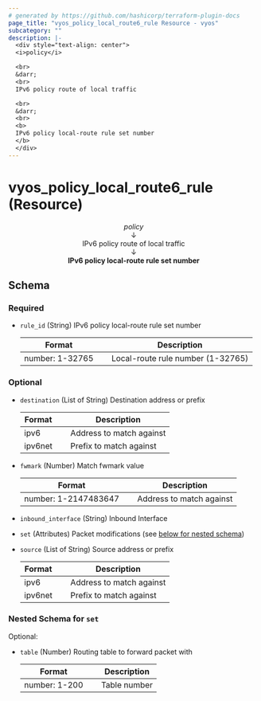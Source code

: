 ```yaml
---
# generated by https://github.com/hashicorp/terraform-plugin-docs
page_title: "vyos_policy_local_route6_rule Resource - vyos"
subcategory: ""
description: |-
  <div style="text-align: center">
  <i>policy</i>

  <br>
  &darr;
  <br>
  IPv6 policy route of local traffic

  <br>
  &darr;
  <br>
  <b>
  IPv6 policy local-route rule set number
  </b>
  </div>
---
```


# vyos_policy_local_route6_rule (Resource)

<div style="text-align: center">
<i>policy</i>

<br>
&darr;
<br>
IPv6 policy route of local traffic

<br>
&darr;
<br>
<b>
IPv6 policy local-route rule set number
</b>
</div>



<!-- schema generated by tfplugindocs -->
## Schema

### Required

- `rule_id` (String) IPv6 policy local-route rule set number

    |  Format &emsp; | Description  |
    |----------|---------------|
    |  number: 1-32765  &emsp; |  Local-route rule number (1-32765)  |

### Optional

- `destination` (List of String) Destination address or prefix

    |  Format &emsp; | Description  |
    |----------|---------------|
    |  ipv6  &emsp; |  Address to match against  |
    |  ipv6net  &emsp; |  Prefix to match against  |
- `fwmark` (Number) Match fwmark value

    |  Format &emsp; | Description  |
    |----------|---------------|
    |  number: 1-2147483647  &emsp; |  Address to match against  |
- `inbound_interface` (String) Inbound Interface
- `set` (Attributes) Packet modifications (see [below for nested schema](#nestedatt--set))
- `source` (List of String) Source address or prefix

    |  Format &emsp; | Description  |
    |----------|---------------|
    |  ipv6  &emsp; |  Address to match against  |
    |  ipv6net  &emsp; |  Prefix to match against  |

<a id="nestedatt--set"></a>
### Nested Schema for `set`

Optional:

- `table` (Number) Routing table to forward packet with

    |  Format &emsp; | Description  |
    |----------|---------------|
    |  number: 1-200  &emsp; |  Table number  |
